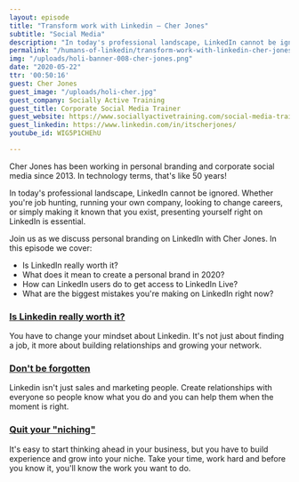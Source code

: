 ```yaml
---
layout: episode
title: "Transform work with Linkedin — Cher Jones"
subtitle: "Social Media"
description: "In today's professional landscape, LinkedIn cannot be ignored. Whether you're job hunting, running your own company, looking to change careers, or simply making it known that you exist, presenting yourself right on LinkedIn is essential."
permalink: "/humans-of-linkedin/transform-work-with-linkedin-cher-jones/"
img: "/uploads/holi-banner-008-cher-jones.png"
date: "2020-05-22"
ttr: '00:50:16'
guest: Cher Jones
guest_image: "/uploads/holi-cher.jpg"
guest_company: Socially Active Training
guest_title: Corporate Social Media Trainer
guest_website: https://www.sociallyactivetraining.com/social-media-training/
guest_linkedin: https://www.linkedin.com/in/itscherjones/
youtube_id: WIG5P1CHEhU 

---
```


Cher Jones has been working in personal branding and corporate social media since 2013. In technology terms, that's like 50 years! 

In today's professional landscape, LinkedIn cannot be ignored. Whether you're job hunting, running your own company, looking to change careers, or simply making it known that you exist, presenting yourself right on LinkedIn is essential.

Join us as we discuss personal branding on LinkedIn with Cher Jones. In this episode we cover:

- Is LinkedIn really worth it?
- What does it mean to create a personal brand in 2020?
- How can LinkedIn users do to get access to LinkedIn Live?
- What are the biggest mistakes you're making on LinkedIn right now?

### [Is Linkedin really worth it?](https://youtu.be/q5nAohMZNMQ)
You have to change your mindset about Linkedin. It's not just about finding a job, it more about building relationships and growing your network.


### [Don't be forgotten](https://youtu.be/hhwGuxulIuc)
Linkedin isn't just sales and marketing people. Create relationships with everyone so people know what you do and you can help them when the moment is right.


### [Quit your "niching"](https://youtu.be/bBsmJQ6KmAU)
It's easy to start thinking ahead in your business, but you have to build experience and grow into your niche. Take your time, work hard and before you know it, you'll know the work you want to do.
